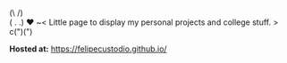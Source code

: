 
(\ /)\
( . .) ♥ ~< Little page to display my personal projects and college stuff. >\
c(")(")

**Hosted at:** https://felipecustodio.github.io/
